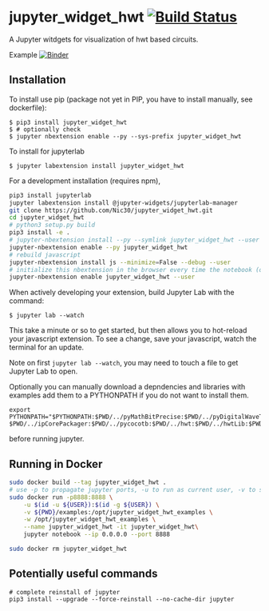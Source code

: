 jupyter_widget_hwt [![Build Status](https://travis-ci.org/Nic30/jupyter_widget_hwt.svg?branch=master)](https://travis-ci.org/Nic30/jupyter_widget_hwt)
===============================


A Jupyter witdgets for visualization of hwt based circuits.

Example [![Binder](https://mybinder.org/badge_logo.svg)](https://mybinder.org/v2/gh/Nic30/jupyter_widget_hwt.git/master?filepath=examples%2Fexample_simple.ipynb)


Installation
------------

To install use pip (package not yet in PIP, you have to install manually, see dockerfile):

    $ pip3 install jupyter_widget_hwt
    $ # optionally check
    $ jupyter nbextension enable --py --sys-prefix jupyter_widget_hwt

To install for jupyterlab

    $ jupyter labextension install jupyter_widget_hwt

For a development installation (requires npm),
```bash
pip3 install jupyterlab
jupyter labextension install @jupyter-widgets/jupyterlab-manager
git clone https://github.com/Nic30/jupyter_widget_hwt.git
cd jupyter_widget_hwt
# python3 setup.py build
pip3 install -e .
# jupyter-nbextension install --py --symlink jupyter_widget_hwt --user
jupyter-nbextension enable --py jupyter_widget_hwt
# rebuild javascript
jupyter-nbextension install js --minimize=False --debug --user
# initialize this nbextension in the browser every time the notebook (or other app) loads
jupyter-nbextension enable jupyter_widget_hwt --user
```


When actively developing your extension, build Jupyter Lab with the command:

    $ jupyter lab --watch

This take a minute or so to get started, but then allows you to hot-reload your javascript extension.
To see a change, save your javascript, watch the terminal for an update.

Note on first `jupyter lab --watch`, you may need to touch a file to get Jupyter Lab to open.

Optionally you can manually download a depndencies and libraries with examples add them to a PYTHONPATH
if you do not want to install them.
```
export PYTHONPATH="$PYTHONPATH:$PWD/../pyMathBitPrecise:$PWD/../pyDigitalWaveTools:$PWD/../hdlConvertorAst:\
$PWD/../ipCorePackager:$PWD/../pycocotb:$PWD/../hwt:$PWD/../hwtLib:$PWD/../hwtGraph"
```
before running jupyter.


Running in Docker
-----------------

```bash
sudo docker build --tag jupyter_widget_hwt .
# use -p to propagate jupyter ports, -u to run as current user, -v to share exampes, -w to set work dir
sudo docker run -p8888:8888 \
    -u $(id -u ${USER}):$(id -g ${USER}) \
    -v ${PWD}/examples:/opt/jupyter_widget_hwt_examples \
    -w /opt/jupyter_widget_hwt_examples \
    --name jupyter_widget_hwt -it jupyter_widget_hwt\
    jupyter notebook --ip 0.0.0.0 --port 8888

sudo docker rm jupyter_widget_hwt
```

Potentially useful commands
----------------------------
```
# complete reinstall of jupyter
pip3 install --upgrade --force-reinstall --no-cache-dir jupyter
```
